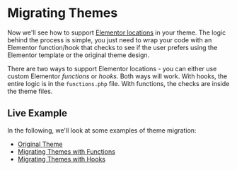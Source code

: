 # Migrating Themes

<Badge type="tip" vertical="top" text="Elementor Pro" /> <Badge type="warning" vertical="top" text="Intermediate" />

Now we'll see how to support [Elementor locations](/themes/theme-locations) in your theme. The logic behind the process is simple, you just need to wrap your code with an Elementor function/hook that checks to see if the user prefers using the Elementor template or the original theme design.

There are two ways to support Elementor locations - you can either use custom Elementor _functions_ or _hooks_. Both ways will work. With hooks, the entire logic is in the `functions.php` file. With functions, the checks are inside the theme files.

## Live Example

In the following, we'll look at some examples of theme migration:

* [Original Theme](/themes/original-theme)
* [Migrating Themes with Functions](/themes/migrating-themes-with-hooks)
* [Migrating Themes with Hooks](/themes/migrating-themes-with-functions)
